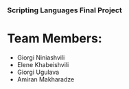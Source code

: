 ### Scripting Languages Final Project

# Team Members:

- Giorgi Niniashvili
- Elene Khabeishvili
- Giorgi Ugulava
- Amiran Makharadze
